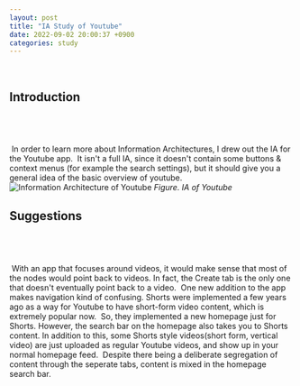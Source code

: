 ```yaml
---
layout: post
title: "IA Study of Youtube"
date: 2022-09-02 20:00:37 +0900
categories: study
---
```

​
## Introduction
​
---
​
In order to learn more about Information Architectures, I drew out the IA for the Youtube app.
​
It isn't a full IA, since it doesn't contain some buttons & context menus (for example the search settings), but it should give you a general idea of the basic overview of youtube.
​
![Information Architecture of Youtube](/devblog/assets/IAimg.png)
_Figure. IA of Youtube_
​
## Suggestions
​
---
​
With an app that focuses around videos, it would make sense that most of the nodes would point back to videos. In fact, the Create tab is the only one that doesn't eventually point back to a video.
​
One new addition to the app makes navigation kind of confusing. Shorts were implemented a few years ago as a way for Youtube to have short-form video content, which is extremely popular now.
​
So, they implemented a new homepage just for Shorts.
However, the search bar on the homepage also takes you to Shorts content. In addition to this, some Shorts style videos(short form, vertical video) are just uploaded as regular Youtube videos, and show up in your normal homepage feed.
​
Despite there being a deliberate segregation of content through the seperate tabs, content is mixed in the homepage search bar.